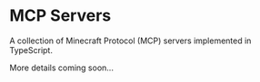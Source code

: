 # MCP Servers

A collection of Minecraft Protocol (MCP) servers implemented in TypeScript.

More details coming soon...